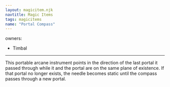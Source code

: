 ```yaml
---
layout: magicitem.njk
navtitle: Magic Items
tags: magicitems
name: "Portal Compass"
---
```

owners:
  - Timbal
---

This portable arcane instrument points in the direction of the last portal it passed through while it and the portal are on the same plane of existence. If that portal no longer exists, the needle becomes static until the compass passes through a new portal.